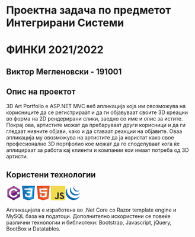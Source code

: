 # Проектна задача по предметот Интегрирани Системи
# ФИНКИ 2021/2022
## Виктор Мегленовски - 191001

## Опис на проектот

3D Art Portfolio е ASP.NET MVC веб апликација која им овозможува на корисниците да се регистрираат и да ги објавуваат своите 3D креации во форма на 2D рендерирани слики, заедно со име и опис за истите. Покрај ова, артистите можат да пребаруваат други корисници и да ги гледаат нивните објави, како и да ставаат реакции на објавите. Оваа апликација му овозможува на артистите да ја користат како свое професионално 3D портфолио кое можат да го споделуваат кога ќе аплицираат за работа кај клиенти и компании кои имаат потреба од 3D артисти. 

## Користени технологии

<a href="https://docs.microsoft.com/en-us/dotnet/csharp/"><img src="https://raw.githubusercontent.com/devicons/devicon/master/icons/csharp/csharp-original.svg" height="40px" width="40px" /></a><a href="https://developer.mozilla.org/en-US/docs/Web/CSS"><img src="https://raw.githubusercontent.com/devicons/devicon/master/icons/css3/css3-original.svg" height="40px" width="40px" /></a><a href="https://developer.mozilla.org/en-US/docs/Web/HTML"><img src="https://raw.githubusercontent.com/devicons/devicon/master/icons/html5/html5-original.svg" height="40px" width="40px" /></a><a href="https://developer.mozilla.org/en-US/docs/Web/JavaScript"><img src="https://raw.githubusercontent.com/devicons/devicon/master/icons/javascript/javascript-original.svg" height="40px" width="40px" /></a><a href="https://jquery.com/"><img src="https://raw.githubusercontent.com/devicons/devicon/master/icons/jquery/jquery-original.svg" height="40px" width="40px" /></a>

Апликацијата е изработена во .Net Core со Razor template engine и MySQL база на податоци. Дополнително искористени се повеќе различни технологии и библиотеки: Bootstrap, Javascript, jQuery, BootBox и Datatables.
